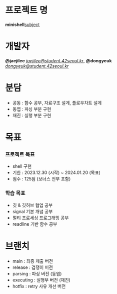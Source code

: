 # 프로젝트 명
**minishell**[subject](https://cdn.intra.42.fr/pdf/pdf/115374/en.subject.pdf)

# 개발자
**@jaejilee** *<jaejilee@student.42seoul.kr>*, **@dongyeuk** *<dongyeuk@student.42seoul.kr>*

# 분담
- 공동 : 함수 공부, 자료구조 설계, 플로우차트 설계
- 동엽 : 파싱 부분 구현
- 재진 : 실행 부분 구현

# 목표
### 프로젝트 목표
- shell 구현
- 기한 : 2023.12.30 (시작) ~ 2024.01.20 (목표)
- 점수 : 125점 (보너스 전부 포함)

### 학습 목표
- 깃 & 깃허브 협업 공부
- signal 기본 개념 공부
- 멀티 프로세싱 프로그래밍 공부
- readline 기반 함수 공부

# 브랜치
- main       : 최종 제출 버전
- release    : 겁쟁이 버전
- parsing    : 파싱 버전 (동엽)
- executing  : 실행부 버전 (재진)
- hotfix     : retry 사유 개선 버전
